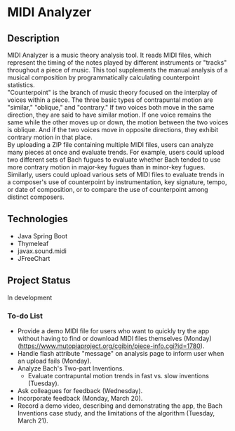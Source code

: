 # MIDI Analyzer
## Description
MIDI Analyzer is a music theory analysis tool. It reads MIDI files, which represent the timing of the notes played by different instruments or "tracks" throughout a piece of music. This tool supplements the manual analysis of a musical composition by programmatically calculating counterpoint statistics.   
"Counterpoint" is the branch of music theory focused on the interplay of voices within a piece. The three basic types of contrapuntal motion are "similar," "oblique," and "contrary." If two voices both move in the same direction, they are said to have similar motion. If one voice remains the same while the other moves up or down, the motion between the two voices is oblique. And if the two voices move in opposite directions, they exhibit contrary motion in that place.   
By uploading a ZIP file containing multiple MIDI files, users can analyze many pieces at once and evaluate trends. For example, users could upload two different sets of Bach fugues to evaluate whether Bach tended to use more contrary motion in major-key fugues than in minor-key fugues. Similarly, users could upload various sets of MIDI files to evaluate trends in a composer's use of counterpoint by instrumentation, key signature, tempo, or date of composition, or to compare the use of counterpoint among distinct composers.

## Technologies
- Java Spring Boot
- Thymeleaf
- javax.sound.midi
- JFreeChart

## Project Status
In development

### To-do List
- Provide a demo MIDI file for users who want to quickly try the app without having to find or download MIDI files themselves (Monday) (https://www.mutopiaproject.org/cgibin/piece-info.cgi?id=1780).
- Handle flash attribute "message" on analysis page to inform user when an upload fails (Monday).
- Analyze Bach's Two-part Inventions.
  - Evaluate contrapuntal motion trends in fast vs. slow inventions (Tuesday).
- Ask colleagues for feedback (Wednesday).
- Incorporate feedback (Monday, March 20).
- Record a demo video, describing and demonstrating the app, the Bach Inventions case study, and the limitations of the algorithm (Tuesday, March 21).
